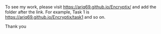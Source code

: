 To see my work, please visit https://ariq69.github.io/Encryptix/ and add the folder after the link. 
For example, Task 1 is https://ariq69.github.io/Encryptix/task1 and so on. 

Thank you
